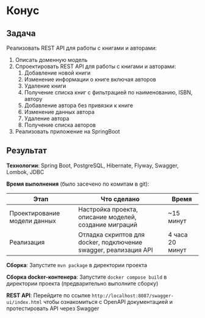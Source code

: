 # Конус

## Задача

Реализовать REST API для работы с книгами и авторами:

1. Описать доменную модель
2. Спроектировать REST API для работы с книгами и авторами:
   1. Добавление новой книги
   2. Изменение информации о книге включая авторов
   3. Удаление книги
   4. Получение списка книг с фильтрацией по наименованию, ISBN, автору
   5. Добавление автора без привязки к книге
   6. Изменение данных автора
   7. Удаление автора
   8. Получение списка авторов
3. Реализовать приложение на SpringBoot

## Результат

**Технологии**: Spring Boot, PostgreSQL, Hibernate, Flyway, Swagger, Lombok, JDBC  

**Время выполнения** (было засечено по комитам в git):

| Этап | Что сделано | Время           |
|------------------------------|---|-----------------|
| Проектирование модели данных | Настройка проекта, описание моделей, создание миграций | ~15 минут       |
| Реализация | Отладка скриптов для docker, подключение swagger, реализация API | 4 часа 20 минут |

**Сборка**: Запустите ```mvn package``` в директории проекта  

**Сборка docker-контенера**: Запустите ```docker compose build```  в директории проекта (предварительно выполните сборку)  

**REST API**: Перейдите по ссылке ```http://localhost:8087/swagger-ui/index.html``` чтобы ознакомиться с OpenAPI документацией и протестировать API через Swagger 



